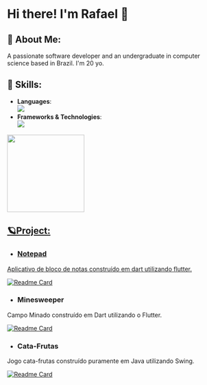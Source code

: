 # Hi there! I'm Rafael 👋

## 💨 About Me:
A passionate software developer and an undergraduate in computer science based in Brazil.
I'm 20 yo.

## 🔧 Skills: 
* **Languages**:<br><img src="https://skillicons.dev/icons?i=dart,java" />
* **Frameworks & Technologies**:<br><img src="https://skillicons.dev/icons?i=flutter" />

<div>
<a href="https://github.com/NakyR19">
<img loading="lazy" height="180em" src="https://github-readme-stats.vercel.app/api/top-langs/?username=NakyR19&layout=compact&langs_count=7&theme=dracula"/>
</div>
  
## 🪐Project:
- ### Notepad
Aplicativo de bloco de notas construído em dart utilizando flutter.

[![Readme Card](https://github-readme-stats.vercel.app/api/pin/?username=NakyR19&repo=notepad&theme=transparent&title_color=e6e6e6&text_color=e6e6e6&icon_color=eb233b&border_color=e6e6e6)](https://github.com/NakyR19/notepad)

- ### Minesweeper
Campo Minado construído em Dart utilizando o Flutter.

[![Readme Card](https://github-readme-stats.vercel.app/api/pin/?username=NakyR19&repo=mineweeper&theme=transparent&title_color=e6e6e6&text_color=e6e6e6&icon_color=eb233b&border_color=e6e6e6)](https://github.com/NakyR19/mineweeper)

- ### Cata-Frutas
Jogo cata-frutas construído puramente em Java utilizando Swing.

[![Readme Card](https://github-readme-stats.vercel.app/api/pin/?username=NakyR19&repo=cata_frutas&theme=transparent&title_color=e6e6e6&text_color=e6e6e6&icon_color=eb233b&border_color=e6e6e6)](https://github.com/NakyR19/cata_frutas)

